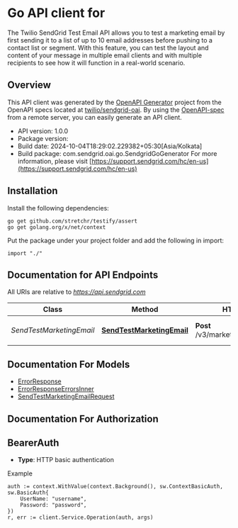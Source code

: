 # Go API client for 

The Twilio SendGrid Test Email API allows you to test a marketing email by first sending it to a list of up to 10 email addresses before pushing to a contact list or segment. With this feature, you can test the layout and content of your message in multiple email clients and with multiple recipients to see how it will function in a real-world scenario.

## Overview
This API client was generated by the [OpenAPI Generator](https://openapi-generator.tech) project from the OpenAPI specs located at [twilio/sendgrid-oai](https://github.com/twilio/sendgrid-oai/tree/main/spec).  By using the [OpenAPI-spec](https://www.openapis.org/) from a remote server, you can easily generate an API client.

- API version: 1.0.0
- Package version: 
- Build date: 2024-10-04T18:29:02.229382+05:30[Asia/Kolkata]
- Build package: com.sendgrid.oai.go.SendgridGoGenerator
For more information, please visit [https://support.sendgrid.com/hc/en-us](https://support.sendgrid.com/hc/en-us)

## Installation

Install the following dependencies:

```shell
go get github.com/stretchr/testify/assert
go get golang.org/x/net/context
```

Put the package under your project folder and add the following in import:

```golang
import "./"
```

## Documentation for API Endpoints

All URIs are relative to *https://api.sendgrid.com*

Class | Method | HTTP request | Description
------------ | ------------- | ------------- | -------------
*SendTestMarketingEmail* | [**SendTestMarketingEmail**](docs/SendTestMarketingEmail.md#sendtestmarketingemail) | **Post** /v3/marketing/test/send_email | Send a Test Marketing Email


## Documentation For Models

 - [ErrorResponse](ErrorResponse.md)
 - [ErrorResponseErrorsInner](ErrorResponseErrorsInner.md)
 - [SendTestMarketingEmailRequest](SendTestMarketingEmailRequest.md)


## Documentation For Authorization



## BearerAuth

- **Type**: HTTP basic authentication

Example

```golang
auth := context.WithValue(context.Background(), sw.ContextBasicAuth, sw.BasicAuth{
    UserName: "username",
    Password: "password",
})
r, err := client.Service.Operation(auth, args)
```

